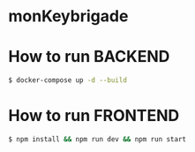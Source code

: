 # monKeybrigade

# How to run BACKEND

```sh
$ docker-compose up -d --build
```

# How to run FRONTEND

```sh
$ npm install && npm run dev && npm run start
```